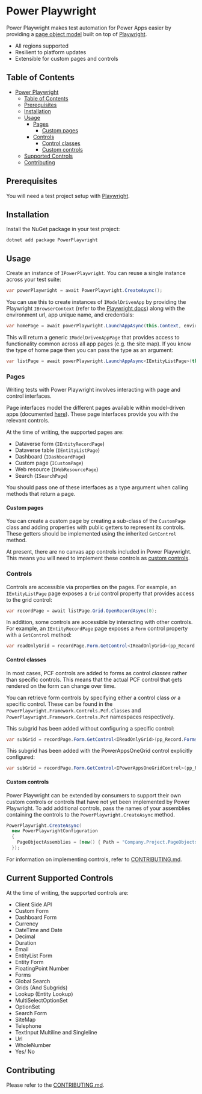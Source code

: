 
# Power Playwright

Power Playwright makes test automation for Power Apps easier by providing a [page object model](https://playwright.dev/dotnet/docs/pom) built on top of [Playwright](https://playwright.dev/dotnet/).

- All regions supported
- Resilient to platform updates
- Extensible for custom pages and controls

## Table of Contents

- [Power Playwright](#power-playwright)
  - [Table of Contents](#table-of-contents)
  - [Prerequisites](#prerequisites)
  - [Installation](#installation)
  - [Usage](#usage)
    - [Pages](#pages)
      - [Custom pages](#custom-pages)
    - [Controls](#controls)
      - [Control classes](#control-classes)
      - [Custom controls](#custom-controls)
  - [Supported Controls](#supported-controls) 
  - [Contributing](#contributing)

## Prerequisites

You will need a test project setup with [Playwright](https://playwright.dev/dotnet/docs/intro).

## Installation

Install the NuGet package in your test project:

```shell
dotnet add package PowerPlaywright
```

## Usage

Create an instance of `IPowerPlaywright`. You can reuse a single instance across your test suite:

```csharp
var powerPlaywright = await PowerPlaywright.CreateAsync();
```

You can use this to create instances of `IModelDrivenApp` by providing the Playwright `IBrowserContext` (refer to the [Playwright docs](https://playwright.dev/dotnet/docs/intro)) along with the environment url, app unique name, and credentials:

```csharp
var homePage = await powerPlaywright.LaunchAppAsync(this.Context, environmentUrl, appUniqueName, username, passsword)
```

This will return a generic `IModelDrivenAppPage` that provides access to functionality common across all app pages (e.g. the site map). If you know the type of home page then you can pass the type as an argument:

```csharp
var listPage = await powerPlaywright.LaunchAppAsync<IEntityListPage>(this.Context, environmentUrl, appUniqueName, username, passsword)
```

### Pages

Writing tests with Power Playwright involves interacting with page and control interfaces. 

Page interfaces model the different pages available within model-driven apps (documented [here](https://learn.microsoft.com/en-us/power-apps/maker/model-driven-apps/create-remove-pages#create-a-page)). These page interfaces provide you with the relevant controls. 

At the time of writing, the supported pages are:

- Dataverse form (`IEntityRecordPage`)
- Dataverse table (`IEntityListPage`)
- Dashboard (`IDashboardPage`)
- Custom page (`ICustomPage`)
- Web resource (`IWebResourcePage`)
- Search (`ISearchPage`)

You should pass one of these interfaces as a type argument when calling methods that return a page.

#### Custom pages

You can create a custom page by creating a sub-class of the `CustomPage` class and adding properties with public getters to represent its controls. These getters should be implemented using the inherited `GetControl` method.

At present, there are no canvas app controls included in Power Playwright. This means you will need to implement these controls as [custom controls](#custom-controls).

### Controls

Controls are accessible via properties on the pages. For example, an `IEntityListPage` page exposes a `Grid` control property that provides access to the grid control:

```csharp
var recordPage = await listPage.Grid.OpenRecordAsync(0);
```

In addition, some controls are accessible by interacting with other controls. For example, an `IEntityRecordPage` page exposes a `Form` control property with a `GetControl` method:

```csharp
var readOnlyGrid = recordPage.Form.GetControl<IReadOnlyGrid>(pp_Record.Forms.Information.RelatedRecordsSubgrid);
```

#### Control classes

In most cases, PCF controls are added to forms as control _classes_ rather than specific controls. This means that the actual PCF control that gets rendered on the form can change over time.

You can retrieve form controls by specifying either a control class _or_ a specific control. These can be found in the `PowerPlaywright.Framework.Controls.Pcf.Classes` and `PowerPlaywright.Framework.Controls.Pcf` namespaces respectively.

This subgrid has been added without configuring a specific control:

```csharp
var subGrid = recordPage.Form.GetControl<IReadOnlyGrid>(pp_Record.Forms.Information.RelatedRecordsSubgrid);
```

This subgrid has been added with the PowerAppsOneGrid control explicitly configured:

```csharp
var subGrid = recordPage.Form.GetControl<IPowerAppsOneGridControl>(pp_Record.Forms.Information.RelatedRecordsSubgrid); 
```

#### Custom controls

Power Playwright can be extended by consumers to support their own custom controls or controls that have not yet been implemented by Power Playwright. To add additional controls, pass the names of your assemblies containing the controls to the `PowerPlaywright.CreateAsync` method.

```csharp
PowerPlaywright.CreateAsync(
  new PowerPlaywrightConfiguration 
  {
    PageObjectAssemblies = [new() { Path = "Company.Project.PageObjects.dll" }] 
  });
```

For information on implementing controls, refer to [CONTRIBUTING.md](./CONTRIBUTING.md).

## Current Supported Controls

At the time of writing, the supported controls are:

- Client Side API
- Custom Form
- Dashboard Form
- Currency
- DateTime and Date
- Decimal
- Duration
- Email
- EntityList Form
- Entity Form
- FloatingPoint Number
- Forms
- Global Search
- Grids (And Subgrids)
- Lookup (Entity Lookup)
- MultiSelectOptionSet
- OptionSet
- Search Form
- SiteMap
- Telephone
- TextInput Multiline and Singleline
- Url
- WholeNumber 
- Yes/ No

## Contributing

Please refer to the [CONTRIBUTING.md](./CONTRIBUTING.md).